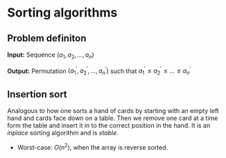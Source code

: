 # Sorting algorithms

## Problem definiton

**Input:** Sequence $\left(a_{1}, a_{2}, ..., a_{n}\right)$

**Output:** Permutation $\left(a_{1}^{'}, a_{2}^{'},...,a_{n}^{'}\right)$ such that $a_{1}^{'} \leq a_{2}^{'} \leq ...\leq a_{n}^{'}$

## Insertion sort

Analogous to how one sorts a hand of cards by starting with an empty left hand and cards face down on a table. Then we remove one card at a time form the table and insert it in to the correct position in the hand. It is an *inplace* sorting algorithm and is *stable*.

* Worst-case: $O(n^{2})$, when the array is reverse sorted.


